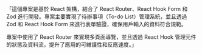 「這個專案是基於 React 架構，結合了 React Router、React Hook Form 和 Zod 進行開發。專案主要實現了待辦事項（To-do List）管理系統，並且透過 Zod 和 React Hook Form 來進行表單驗證，確保用戶輸入的資料符合規範。

專案中使用了 React Router 來實現多頁面導覽，並且透過 React Hook 管理元件的狀態及資料流，提升了應用的可維護性和反應速度。」
